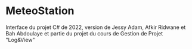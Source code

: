 # MeteoStation
Interface du projet C# de 2022, version de Jessy Adam, Afkir Ridwane et Bah Abdoulaye
et partie du projet du cours de Gestion de Projet "Log&View"